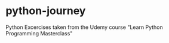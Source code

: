 # python-journey
Python Excercises taken from the Udemy course "Learn Python Programming Masterclass"
